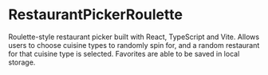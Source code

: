 # RestaurantPickerRoulette
Roulette-style restaurant picker built with React, TypeScript and Vite. Allows users to choose cuisine types to randomly spin for, and a random restaurant for that cuisine type is selected. Favorites are able to be saved in local storage.

